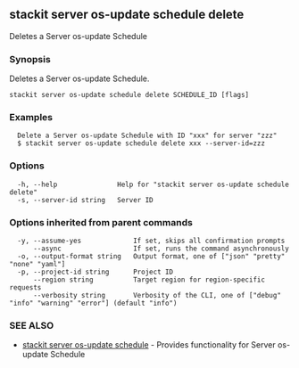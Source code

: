 ## stackit server os-update schedule delete

Deletes a Server os-update Schedule

### Synopsis

Deletes a Server os-update Schedule.

```
stackit server os-update schedule delete SCHEDULE_ID [flags]
```

### Examples

```
  Delete a Server os-update Schedule with ID "xxx" for server "zzz"
  $ stackit server os-update schedule delete xxx --server-id=zzz
```

### Options

```
  -h, --help               Help for "stackit server os-update schedule delete"
  -s, --server-id string   Server ID
```

### Options inherited from parent commands

```
  -y, --assume-yes             If set, skips all confirmation prompts
      --async                  If set, runs the command asynchronously
  -o, --output-format string   Output format, one of ["json" "pretty" "none" "yaml"]
  -p, --project-id string      Project ID
      --region string          Target region for region-specific requests
      --verbosity string       Verbosity of the CLI, one of ["debug" "info" "warning" "error"] (default "info")
```

### SEE ALSO

* [stackit server os-update schedule](./stackit_server_os-update_schedule.md)	 - Provides functionality for Server os-update Schedule

